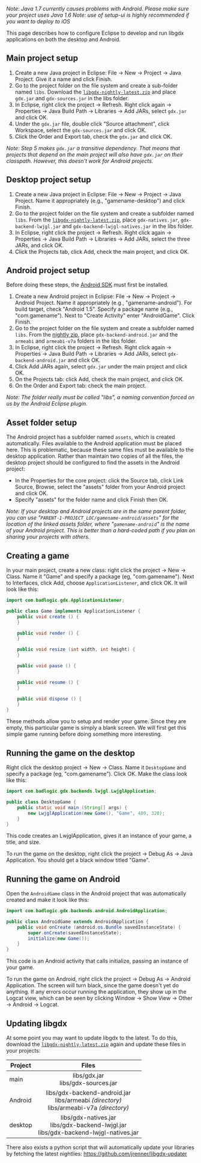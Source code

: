 *Note: Java 1.7 currently causes problems with Android. Please make sure your project uses Java 1.6*
*Note: use of setup-ui is highly recommended if you want to deploy to iOS*

This page describes how to configure Eclipse to develop and run libgdx applications on both the desktop and Android.

## Main project setup ##

  1. Create a new Java project in Eclipse: File -> New -> Project -> Java Project. Give it a name and click Finish.
  2. Go to the project folder on the file system and create a sub-folder named `libs`. Download the [`libgdx-nightly-latest.zip`](http://libgdx.badlogicgames.com/nightlies/) and place `gdx.jar` and `gdx-sources.jar` in the libs folder.
  3. In Eclipse, right click the project -> Refresh. Right click again -> Properties -> Java Build Path -> Libraries -> Add JARs, select `gdx.jar` and click OK.
  4. Under the `gdx.jar` file, double click "Source attachment", click Workspace, select the `gdx-sources.jar` and click OK.
  5. Click the Order and Export tab, check the `gdx.jar` and click OK.

_Note: Step 5 makes `gdx.jar` a transitive dependency. That means that projects that depend on the main project will also have `gdx.jar` on their classpath. However, this doesn't work for Android projects._

## Desktop project setup ##

  1. Create a new Java project in Eclipse: File -> New -> Project -> Java Project. Name it appropriately (e.g., "gamename-desktop") and click Finish.
  2. Go to the project folder on the file system and create a subfolder named `libs`. From the [`libgdx-nightly-latest.zip`](http://libgdx.badlogicgames.com/nightlies/), place `gdx-natives.jar`, `gdx-backend-lwjgl.jar` and `gdx-backend-lwjgl-natives.jar` in the libs folder.
  3. In Eclipse, right click the project -> Refresh. Right click again -> Properties -> Java Build Path -> Libraries -> Add JARs, select the three JARs, and click OK.
  4. Click the Projects tab, click Add, check the main project, and click OK.

## Android project setup ##

Before doing these steps, the [Android SDK](http://developer.android.com/sdk/installing.html) must first be installed.

  1. Create a new Android project in Eclipse: File -> New -> Project -> Android Project. Name it appropriately (e.g., "gamename-android"). For build target, check "Android 1.5". Specify a package name (e.g., "com.gamename"). Next to "Create Activity" enter "AndroidGame". Click Finish.
  2. Go to the project folder on the file system and create a subfolder named `libs`. From the [nightly zip](http://libgdx.badlogicgames.com/nightlies/), place `gdx-backend-android.jar` and the `armeabi` and `armeabi-v7a` folders in the libs folder.
  3. In Eclipse, right click the project -> Refresh. Right click again -> Properties -> Java Build Path -> Libraries -> Add JARs, select `gdx-backend-android.jar` and click OK.
  4. Click Add JARs again, select `gdx.jar` under the main project and click OK.
  5. On the Projects tab: click Add, check the main project, and click OK.
  6. On the Order and Export tab: check the main project.

_Note: The folder really must be called "libs", a naming convention forced on us by the Android Eclipse plugin._

## Asset folder setup ##

The Android project has a subfolder named `assets`, which is created automatically. Files available to the Android application must be placed here. This is problematic, because these same files must be available to the desktop application. Rather than maintain two copies of all the files, the desktop project should be configured to find the assets in the Android project:

  * In the Properties for the core project: click the Source tab, click Link Source, Browse, select the "assets" folder from your Android project and click OK.
  * Specify "assets" for the folder name and click Finish then OK.

_Note: If your desktop and Android projects are in the same parent folder, you can use "`PARENT-1-PROJECT_LOC/gamename-android/assets`" for the location of the linked assets folder, where "`gamename-android`" is the name of your Android project. This is better than a hard-coded path if you plan on sharing your projects with others._

## Creating a game ##

In your main project, create a new class: right click the project -> New -> Class. Name it "Game" and specify a package (eg, "com.gamename"). Next to Interfaces, click Add, choose `ApplicationListener`, and click OK. It will look like this:

```java
import com.badlogic.gdx.ApplicationListener;

public class Game implements ApplicationListener {
	public void create () {
	}

	public void render () {
	}

	public void resize (int width, int height) {
	}

	public void pause () {
	}

	public void resume () {
	}

	public void dispose () {
	}
}
```

These methods allow you to setup and render your game. Since they are empty, this particular game is simply a blank screen. We will first get this simple game running before doing something more interesting.

## Running the game on the desktop ##

Right click the desktop project -> New -> Class. Name it `DesktopGame` and specify a package (eg, "com.gamename"). Click OK. Make the class look like this:

```java
import com.badlogic.gdx.backends.lwjgl.LwjglApplication;

public class DesktopGame {
	public static void main (String[] args) {
		new LwjglApplication(new Game(), "Game", 480, 320);
	}
}
```

This code creates an LwjglApplication, gives it an instance of your game, a title, and size.

To run the game on the desktop, right click the project -> Debug As -> Java Application. You should get a black window titled "Game".

## Running the game on Android ##

Open the `AndroidGame` class in the Android project that was automatically created and make it look like this:

```java
import com.badlogic.gdx.backends.android.AndroidApplication;

public class AndroidGame extends AndroidApplication {
	public void onCreate (android.os.Bundle savedInstanceState) {
		super.onCreate(savedInstanceState);
		initialize(new Game());
	}
}
```

This code is an Android activity that calls initialize, passing an instance of your game.

To run the game on Android, right click the project -> Debug As -> Android Application. The screen will turn black, since the game doesn't yet do anything. If any errors occur running the application, they show up in the Logcat view, which can be seen by clicking Window -> Show View -> Other -> Android -> Logcat.

## Updating libgdx ##

At some point you may want to update libgdx to the latest. To do this, download the [`libgdx-nightly-latest.zip`](http://libgdx.badlogicgames.com/nightlies/) again and update these files in your projects:

| Project | Files |
| ------- | :------: |
| main | libs/gdx.jar<br>libs/gdx-sources.jar |
| Android | libs/gdx-backend-android.jar<br>libs/armeabi _(directory)_<br>libs/armeabi-v7a _(directory)_ |
| desktop | libs/gdx-natives.jar<br>libs/gdx-backend-lwjgl.jar<br>libs/gdx-backend-lwjgl-natives.jar |

There also exists a python script that will automatically update your libraries by fetching the latest nightlies: https://github.com/jrenner/libgdx-updater